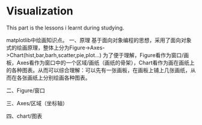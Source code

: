 # Visualization
This part is the lessons i learnt during studying.

matplotlib中绘画知识点。
一、原理
基于面向对象编程的思想，采用了面向对象式的绘画原理，整体上分为Figure->Axes->Chart(hist,bar,barh,scatter,pie,plot...)
为了便于理解，Figure看作为窗口/画板，Axes看作为窗口中的一个区域/画纸（画纸的骨架），Chart看作为画在画纸上的各种图表。从而可以综合理解：可以先有一张画板，在画板上铺上几张画纸，从而在各张画纸上分别绘画各种图表。

二、Figure/窗口


三、Axes/区域（坐标轴）

四、chart/图表
